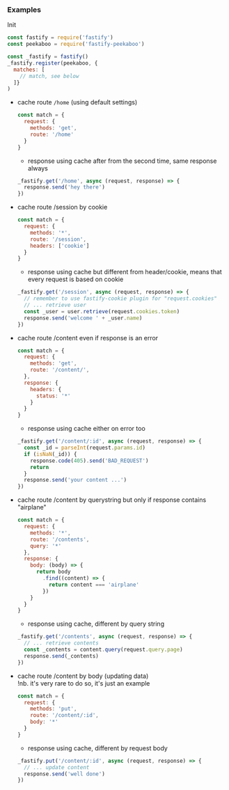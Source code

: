 ### Examples

Init

```js
const fastify = require('fastify')
const peekaboo = require('fastify-peekaboo')

const _fastify = fastify()
_fastify.register(peekaboo, {
  matches: [
    // match, see below
  ]}
)
```

- cache route `/home` (using default settings)
  ```js 
  const match = {
    request: {
      methods: 'get',
      route: '/home'
    }
  }
  ```
  - response using cache after from the second time, same response always
  ```js
  _fastify.get('/home', async (request, response) => {
    response.send('hey there')
  })
  ```

- cache route /session by cookie
  ```js 
  const match = {
    request: {
      methods: '*',
      route: '/session',
      headers: ['cookie']
    }
  }
  ```
  - response using cache but different from header/cookie, means that every request is based on cookie
  ```js 
  _fastify.get('/session', async (request, response) => {
    // remember to use fastify-cookie plugin for "request.cookies"
    // ... retrieve user
    const _user = user.retrieve(request.cookies.token)
    response.send('welcome ' + _user.name)
  })
  ```

- cache route /content even if response is an error
  ```js 
  const match = {
    request: {
      methods: 'get',
      route: '/content/',
    },
    response: {
      headers: {
        status: '*'
      }
    }
  }
  ```
  - response using cache either on error too
  ```js 
  _fastify.get('/content/:id', async (request, response) => {
    const _id = parseInt(request.params.id)
    if (isNaN(_id)) {
      response.code(405).send('BAD_REQUEST')
      return
    }
    response.send('your content ...')
  })
  ```

- cache route /content by querystring but only if response contains "airplane"
  ```js 
  const match = {
    request: {
      methods: '*',
      route: '/contents',
      query: '*'
    },
    response: {
      body: (body) => {
        return body
          .find((content) => {
            return content === 'airplane'
          })
      }
    }
  }
  ```
  - response using cache, different by query string
  ```js 
  _fastify.get('/contents', async (request, response) => {
    // ... retrieve contents
    const _contents = content.query(request.query.page)
    response.send(_contents)
  })
  ```

- cache route /content by body (updating data)  
  !nb. it's very rare to do so, it's just an example
  ```js 
  const match = {
    request: {
      methods: 'put',
      route: '/content/:id',
      body: '*'
    }
  }
  ```
  - response using cache, different by request body
  ```js 
  _fastify.put('/content/:id', async (request, response) => {
    // ... update content
    response.send('well done')
  })
  ```
